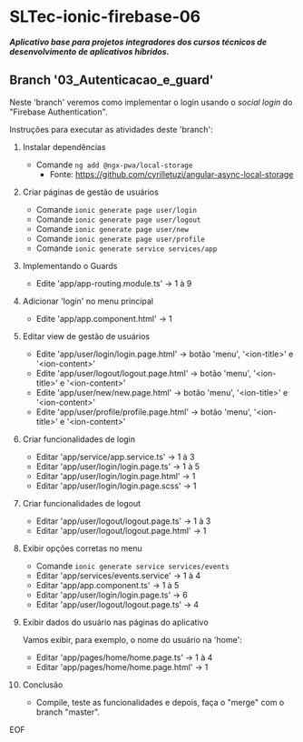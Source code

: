 # SLTec-ionic-firebase-06

__*Aplicativo base para projetos integradores dos cursos técnicos de desenvolvimento de aplicativos híbridos.*__

## Branch '03_Autenticacao_e_guard'

Neste 'branch' veremos como implementar o login usando o _social login_ do "Firebase Authentication".

Instruções para executar as atividades deste 'branch':

1) Instalar dependências

    - Comande ``ng add @ngx-pwa/local-storage``
        - Fonte: https://github.com/cyrilletuzi/angular-async-local-storage

2) Criar páginas de gestão de usuários

    - Comande ``ionic generate page user/login``
    - Comande ``ionic generate page user/logout``
    - Comande ``ionic generate page user/new``
    - Comande ``ionic generate page user/profile``
    - Comande ``ionic generate service services/app``

3) Implementando o Guards

    - Edite 'app/app-routing.module.ts' &rarr; 1 à 9

4) Adicionar 'login' no menu principal

    - Edite 'app/app.component.html' &rarr; 1

5) Editar view de gestão de usuários

    - Edite 'app/user/login/login.page.html' &rarr; botão 'menu', '&lt;ion-title&gt;' e '&lt;ion-content&gt;' 
    - Edite 'app/user/logout/logout.page.html' &rarr; botão 'menu', '&lt;ion-title&gt;' e '&lt;ion-content&gt;' 
    - Edite 'app/user/new/new.page.html' &rarr; botão 'menu', '&lt;ion-title&gt;' e '&lt;ion-content&gt;' 
    - Edite 'app/user/profile/profile.page.html' &rarr; botão 'menu', '&lt;ion-title&gt;' e '&lt;ion-content&gt;'

6) Criar funcionalidades de login

    - Editar 'app/service/app.service.ts' &rarr; 1 à 3
    - Editar 'app/user/login/login.page.ts' &rarr; 1 à 5
    - Editar 'app/user/login/login.page.html' &rarr; 1
    - Editar 'app/user/login/login.page.scss' &rarr; 1

7) Criar funcionalidades de logout

    - Editar 'app/user/logout/logout.page.ts' &rarr; 1 à 3
    - Editar 'app/user/logout/logout.page.html' &rarr; 1

8) Exibir opções corretas no menu

    - Comande ``ionic generate service services/events``
    - Editar 'app/services/events.service' &rarr; 1 à 4
    - Editar 'app/app.component.ts' &rarr; 1 à 5
    - Editar 'app/user/login/login.page.ts' &rarr; 6
    - Editar 'app/user/logout/logout.page.ts' &rarr; 4

9) Exibir dados do usuário nas páginas do aplicativo

    Vamos exibir, para exemplo, o nome do usuário na 'home':

    - Editar 'app/pages/home/home.page.ts' &rarr; 1 à 4
    - Editar 'app/pages/home/home.page.html' &rarr; 1

10) Conclusão

    - Compile, teste as funcionalidades e depois, faça o "merge" com o branch "master".

EOF
